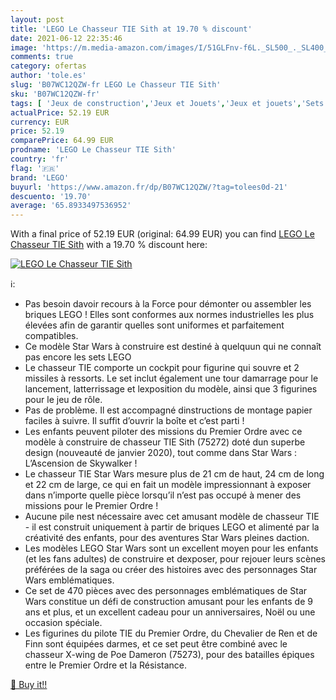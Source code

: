 ```yaml
---
layout: post
title: 'LEGO Le Chasseur TIE Sith at 19.70 % discount'
date: 2021-06-12 22:35:46
image: 'https://m.media-amazon.com/images/I/51GLFnv-f6L._SL500_._SL400_.jpg'
comments: true
category: ofertas
author: 'tole.es'
slug: 'B07WC12QZW-fr LEGO Le Chasseur TIE Sith'
sku: 'B07WC12QZW-fr'
tags: [ 'Jeux de construction','Jeux et Jouets','Jeux et jouets','Sets de jeux de construction','lego', ]
actualPrice: 52.19 EUR
currency: EUR
price: 52.19
comparePrice: 64.99 EUR
prodname: 'LEGO Le Chasseur TIE Sith'
country: 'fr'
flag: '🇫🇷'
brand: 'LEGO'
buyurl: 'https://www.amazon.fr/dp/B07WC12QZW/?tag=tolees0d-21'
descuento: '19.70'
average: '65.8933497536952'
---
```


With a final price of 52.19 EUR (original: 64.99 EUR) you can find [LEGO Le Chasseur TIE Sith](https://www.amazon.fr/dp/B07WC12QZW/?tag=tolees0d-21) with a  19.70 % discount here:

[![LEGO Le Chasseur TIE Sith](https://m.media-amazon.com/images/I/51GLFnv-f6L._SL500_._SL400_.jpg)](https://www.amazon.fr/dp/B07WC12QZW/?tag=tolees0d-21)

ℹ️:

- Pas besoin davoir recours à la Force pour démonter ou assembler les briques LEGO ! Elles sont conformes aux normes industrielles les plus élevées afin de garantir quelles sont uniformes et parfaitement compatibles.
- Ce modèle Star Wars à construire est destiné à quelquun qui ne connaît pas encore les sets LEGO
- Le chasseur TIE comporte un cockpit pour figurine qui souvre et 2 missiles à ressorts. Le set inclut également une tour damarrage pour le lancement, latterrissage et lexposition du modèle, ainsi que 3 figurines pour le jeu de rôle.
- Pas de problème. Il est accompagné dinstructions de montage papier faciles à suivre. Il suffit d’ouvrir la boîte et c’est parti !
- Les enfants peuvent piloter des missions du Premier Ordre avec ce modèle à construire de chasseur TIE Sith (75272) doté dun superbe design (nouveauté de janvier 2020), tout comme dans Star Wars : L’Ascension de Skywalker !
- Le chasseur TIE Star Wars mesure plus de 21 cm de haut, 24 cm de long et 22 cm de large, ce qui en fait un modèle impressionnant à exposer dans n’importe quelle pièce lorsqu’il n’est pas occupé à mener des missions pour le Premier Ordre !
- Aucune pile nest nécessaire avec cet amusant modèle de chasseur TIE - il est construit uniquement à partir de briques LEGO et alimenté par la créativité des enfants, pour des aventures Star Wars pleines daction.
- Les modèles LEGO Star Wars sont un excellent moyen pour les enfants (et les fans adultes) de construire et dexposer, pour rejouer leurs scènes préférées de la saga ou créer des histoires avec des personnages Star Wars emblématiques.
- Ce set de 470 pièces avec des personnages emblématiques de Star Wars constitue un défi de construction amusant pour les enfants de 9 ans et plus, et un excellent cadeau pour un anniversaires, Noël ou une occasion spéciale.
- Les figurines du pilote TIE du Premier Ordre, du Chevalier de Ren et de Finn sont équipées darmes, et ce set peut être combiné avec le chasseur X-wing de Poe Dameron (75273), pour des batailles épiques entre le Premier Ordre et la Résistance.

[🛒 Buy it!!](https://www.amazon.fr/dp/B07WC12QZW/?tag=tolees0d-21)

